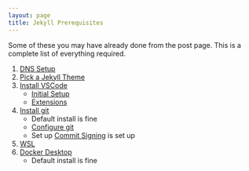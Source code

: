 ```yaml
---
layout: page
title: Jekyll Prerequisites
---
```


Some of these you may have already done from the post page.  This is a complete list of everything required.

1. [DNS Setup](/pages/github/pages/set-up-dns)
2. [Pick a Jekyll Theme](https://jekyllrb.com/docs/themes/)
3. [Install VSCode](https://code.visualstudio.com/download)
   - [Initial Setup](/pages/vscode/initial-setup)
   - [Extensions](/pages/vscode/extensions)
4. [Install git](https://git-scm.com/download/win)
   - Default install is fine
   - [Configure git](/pages/github/git-config)
   - Set up [Commit Signing](/pages/github/commit-signing) is set up
5. [WSL](/pages/wsl/install)
6. [Docker Desktop](https://www.docker.com/products/docker-desktop/)
   - Default install is fine

